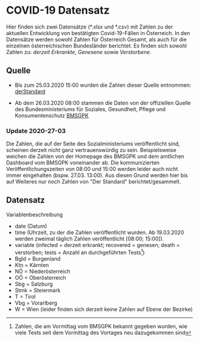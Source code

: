 # COVID-19 Datensatz
Hier finden sich zwei Datensätze (*.xlsx und *.csv) mit Zahlen zu der aktuellen Entwicklung von bestätigten Covid-19-Fällen in Österreich. In den Datensätze werden sowohl Zahlen für Österreich Gesamt, als auch für die einzelnen österreichischen Bundesländer berichtet. Es finden sich sowohl Zahlen zu: *derzeit Erkrankte*, *Genesene* sowie *Verstorbene*.

## Quelle
- Bis zum 25.03.2020 15:00 wurden die Zahlen dieser Quelle entnommen:
[derStandard](https://www.derstandard.at/story/2000115810293/aktuelle-zahlen-zum-coronavirus)

- Ab dem 26.03.2020 08:00 stammen die Daten von der offiziellen Quelle des Bundesministeriums für Soziales, Gesundheit, Pflege und Konsumentenschutz
[BMSGPK](https://www.sozialministerium.at/Informationen-zum-Coronavirus/Neuartiges-Coronavirus-(2019-nCov).html)

### Update 2020-27-03
Die Zahlen, die auf der Seite des Sozialministeriums veröffentlicht sind, scheinen derzeit nicht ganz vertrauenswürdig zu sein. Beispielsweise weichen die Zahlen von der Homepage des BMSGPK und dem amtlichen Dashboard vom BMSGPK voneinander ab. Die kommunizierten Veröffentlichungszeiten von 08:00 und 15:00 werden leider auch nicht immer eingehalten (bspw. 27.03. 13:00). Aus diesen Grund werden hier bis auf Weiteres nur noch Zahlen von "Der Standard" berichtet/gesammelt.


## Datensatz
Variablenbeschreibung
- date (Datum)
- time (Uhrzeit, zu der die Zahlen veröffentlicht wurden. Ab 19.03.2020 werden zweimal täglich Zahlen veröffentlicht [08:00; 15:00]).
- variable (infected = derzeit erkrankt; recovered = genesen; death = verstorben; tests = Anzahl an durchgeführten Tests[^1])
- Bgld = Burgenland
- Ktn = Kärnten
- NÖ = Niederösterreich
- OÖ = Oberösterreich
- Sbg = Salzburg
- Stmk = Steiermark
- T = Tirol
- Vbg = Vorarlberg
- W = Wien (leider finden sich derzeit keine Zahlen auf Ebene der Bezirke)


[^1]: Zahlen, die am Vormittag vom BMSGPK bekannt gegeben wurden, wie viele Tests seit dem Vormittag des Vortages neu dazugekommen sind
